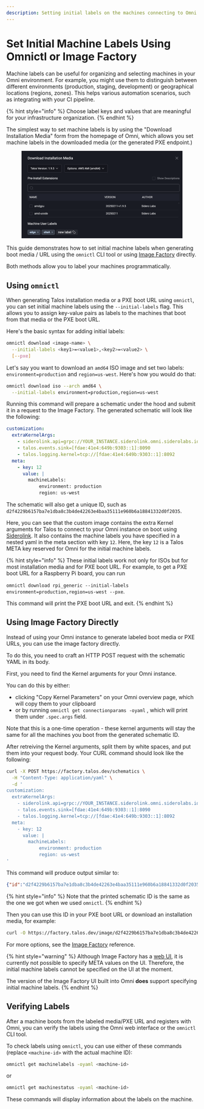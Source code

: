 ```yaml
---
description: Setting initial labels on the machines connecting to Omni.
---
```


# Set Initial Machine Labels Using Omnictl or Image Factory

Machine labels can be useful for organizing and selecting machines in your Omni environment. For example, you might use them to distinguish between different environments (production, staging, development) or geographical locations (regions, zones). This helps various automation scenarios, such as integrating with your CI pipeline.

{% hint style="info" %}
Choose label keys and values that are meaningful for your infrastructure organization.
{% endhint %}

The simplest way to set machine labels is by using the "Download Installation Media" form from the homepage of Omni, which allows you set machine labels in the downloaded media (or the generated PXE endpoint.)

<figure><img src="../.gitbook/assets/image.png" alt=""><figcaption></figcaption></figure>



This guide demonstrates how to set initial machine labels when generating boot media / URL using the `omnictl` CLI tool or using [Image Factory](https://factory.talos.dev) directly.

Both methods allow you to label your machines programmatically.

## Using `omnictl`

When generating Talos installation media or a PXE boot URL using `omnictl`, you can set initial machine labels using the `--initial-labels` flag. This allows you to assign key-value pairs as labels to the machines that boot from that media or the PXE boot URL.

Here's the basic syntax for adding initial labels:

```bash
omnictl download <image-name> \
  --initial-labels <key1>=<value1>,<key2>=<value2> \
  [--pxe]
```

Let's say you want to download an `amd64` ISO image and set two labels: `environment=production` and `region=us-west`. Here's how you would do that:

```bash
omnictl download iso --arch amd64 \
  --initial-labels environment=production,region=us-west
```

Running this command will prepare a schematic under the hood and submit it in a request to the Image Factory. The generated schematic will look like the following:

```yaml
customization:
  extraKernelArgs:
    - siderolink.api=grpc://YOUR_INSTANCE.siderolink.omni.siderolabs.io?grpc_tunnel=true&jointoken=YOUR_JOIN_TOKEN
    - talos.events.sink=[fdae:41e4:649b:9303::1]:8090
    - talos.logging.kernel=tcp://[fdae:41e4:649b:9303::1]:8092
  meta:
    - key: 12
      value: |
        machineLabels:
            environment: production
            region: us-west
```

The schematic will also get a unique ID, such as `d2f4229b6157ba7e1dba8c3b4de42263e4baa35111e960b6a18841332d0f2035`.

Here, you can see that the custom image contains the extra Kernel arguments for Talos to connect to your Omni instance on boot using [Siderolink](https://www.talos.dev/v1.7/talos-guides/network/siderolink/). It also contains the machine labels you have specified in a nested yaml in the meta section with key `12`. Here, the key `12` is a Talos META key reserved for Omni for the initial machine labels.

{% hint style="info" %}
These initial labels work not only for ISOs but for most installation media and for PXE boot URL. For example, to get a PXE boot URL for a Raspberry Pi board, you can run

`omnictl download rpi_generic --initial-labels environment=production,region=us-west --pxe`.

This command will print the PXE boot URL and exit.
{% endhint %}

## Using Image Factory Directly

Instead of using your Omni instance to generate labeled boot media or PXE URLs, you can use the image factory directly.

To do this, you need to craft an HTTP POST request with the schematic YAML in its body.

First, you need to find the Kernel arguments for your Omni instance.

You can do this by either:

* clicking "Copy Kernel Parameters" on your Omni overview page, which will copy them to your clipboard
* or by running `omnictl get connectionparams -oyaml` , which will print them under `.spec.args` field.

Note that this is a one-time operation - these kernel arguments will stay the same for all the machines you boot from the generated schematic ID.

After retreiving the Kernel arguments, split them by white spaces, and put them into your request body. Your CURL command should look like the following:

```bash
curl -X POST https://factory.talos.dev/schematics \
  -H "Content-Type: application/yaml" \
  -d '
customization:
  extraKernelArgs:
    - siderolink.api=grpc://YOUR_INSTANCE.siderolink.omni.siderolabs.io?grpc_tunnel=true&jointoken=YOUR_JOIN_TOKEN
    - talos.events.sink=[fdae:41e4:649b:9303::1]:8090
    - talos.logging.kernel=tcp://[fdae:41e4:649b:9303::1]:8092
  meta:
    - key: 12
      value: |
        machineLabels:
            environment: production
            region: us-west
'
```

This command will produce output similar to:

```json
{"id":"d2f4229b6157ba7e1dba8c3b4de42263e4baa35111e960b6a18841332d0f2035"}
```

{% hint style="info" %}
&#x20;Note that the printed schematic ID is the same as the one we got when we used `omnictl`.
{% endhint %}

Then you can use this ID in your PXE boot URL or download an installation media, for example:

```bash
curl -O https://factory.talos.dev/image/d2f4229b6157ba7e1dba8c3b4de42263e4baa35111e960b6a18841332d0f2035/v1.7.6/metal-amd64.iso
```

For more options, see the [Image Factory](https://github.com/siderolabs/image-factory/blob/main/README.md) reference.

{% hint style="warning" %}
Although Image Factory has a [web UI](https://factory.talos.dev), it is currently not possible to specify META values on the UI. Therefore, the initial machine labels cannot be specified on the UI at the moment.&#x20;

The version of the Image Factory UI built into Omni **does** support specifying initial machine labels.
{% endhint %}

## Verifying Labels

After a machine boots from the labeled media/PXE URL and registers with Omni, you can verify the labels using the Omni web interface or the `omnictl` CLI tool.

To check labels using `omnictl`, you can use either of these commands (replace `<machine-id>` with the actual machine ID):

```bash
omnictl get machinelabels -oyaml <machine-id>
```

or

```bash
omnictl get machinestatus -oyaml <machine-id>
```

These commands will display information about the labels on the machine.
